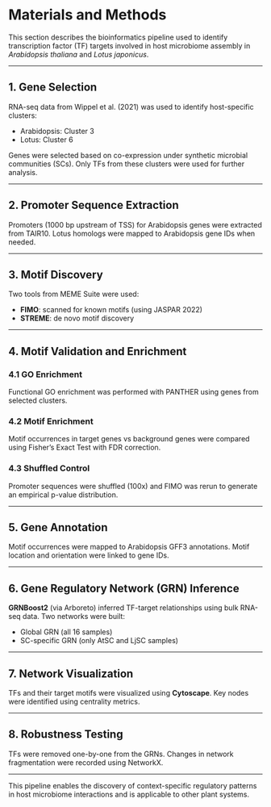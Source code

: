 
# Materials and Methods

This section describes the bioinformatics pipeline used to identify transcription factor (TF) targets involved in host microbiome assembly in *Arabidopsis thaliana* and *Lotus japonicus*.

---

## 1. Gene Selection

RNA-seq data from Wippel et al. (2021) was used to identify host-specific clusters:
- Arabidopsis: Cluster 3
- Lotus: Cluster 6

Genes were selected based on co-expression under synthetic microbial communities (SCs). Only TFs from these clusters were used for further analysis.

---

## 2. Promoter Sequence Extraction

Promoters (1000 bp upstream of TSS) for Arabidopsis genes were extracted from TAIR10. Lotus homologs were mapped to Arabidopsis gene IDs when needed.

---

## 3. Motif Discovery

Two tools from MEME Suite were used:
- **FIMO**: scanned for known motifs (using JASPAR 2022)
- **STREME**: de novo motif discovery

---

## 4. Motif Validation and Enrichment

### 4.1 GO Enrichment
Functional GO enrichment was performed with PANTHER using genes from selected clusters.

### 4.2 Motif Enrichment
Motif occurrences in target genes vs background genes were compared using Fisher’s Exact Test with FDR correction.

### 4.3 Shuffled Control
Promoter sequences were shuffled (100x) and FIMO was rerun to generate an empirical p-value distribution.

---

## 5. Gene Annotation

Motif occurrences were mapped to Arabidopsis GFF3 annotations. Motif location and orientation were linked to gene IDs.

---

## 6. Gene Regulatory Network (GRN) Inference

**GRNBoost2** (via Arboreto) inferred TF-target relationships using bulk RNA-seq data. Two networks were built:
- Global GRN (all 16 samples)
- SC-specific GRN (only AtSC and LjSC samples)

---

## 7. Network Visualization

TFs and their target motifs were visualized using **Cytoscape**. Key nodes were identified using centrality metrics.

---

## 8. Robustness Testing

TFs were removed one-by-one from the GRNs. Changes in network fragmentation were recorded using NetworkX.

---

This pipeline enables the discovery of context-specific regulatory patterns in host microbiome interactions and is applicable to other plant systems.
